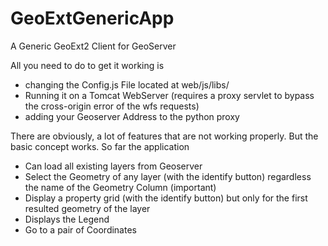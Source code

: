 # GeoExtGenericApp
A Generic GeoExt2 Client for GeoServer

All you need to do to get it working is 

- changing the Config.js File located at web/js/libs/
- Running it on a Tomcat WebServer (requires a proxy servlet to bypass the cross-origin error of the wfs requests) 
- adding your Geoserver Address to the python proxy


There are obviously, a lot of features that are not working properly.
But the basic concept works. So far the application
- Can load all existing layers from Geoserver
- Select the Geometry of any layer (with the identify button) regardless the name of the Geometry Column (important)
- Display a property grid (with the identify button) but only for the first resulted geometry of the layer
- Displays the Legend
- Go to a pair of Coordinates
